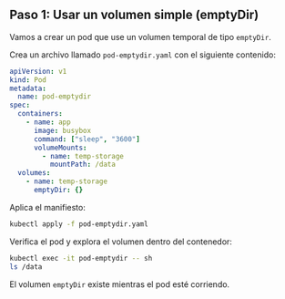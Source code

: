 ﻿## Paso 1: Usar un volumen simple (emptyDir)

Vamos a crear un pod que use un volumen temporal de tipo `emptyDir`.

Crea un archivo llamado `pod-emptydir.yaml` con el siguiente contenido:

```yaml
apiVersion: v1
kind: Pod
metadata:
  name: pod-emptydir
spec:
  containers:
    - name: app
      image: busybox
      command: ["sleep", "3600"]
      volumeMounts:
        - name: temp-storage
          mountPath: /data
  volumes:
    - name: temp-storage
      emptyDir: {}
```

Aplica el manifiesto:

```sh
kubectl apply -f pod-emptydir.yaml
```

Verifica el pod y explora el volumen dentro del contenedor:

```sh
kubectl exec -it pod-emptydir -- sh
ls /data
```

El volumen `emptyDir` existe mientras el pod esté corriendo.